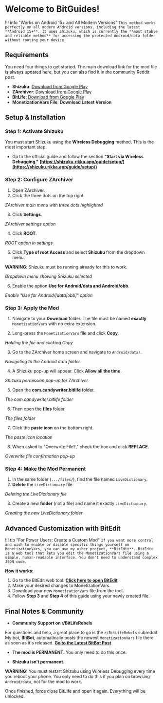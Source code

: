 # Welcome to BitGuides!

!!! info "Works on Android 15+ and All Modern Versions"
`This method works perfectly on all modern Android versions, including the latest **Android 15+**. It uses Shizuku, which is currently the **most stable and reliable method** for accessing the protected Android/data folder without rooting your device.`

## Requirements

You need four things to get started. The main download link for the mod file is
always updated here, but you can also find it in the community Reddit post.

- **Shizuku**:
  [Download from Google Play](https://play.google.com/store/apps/details?id=moe.shizuku.privileged.api)
- **ZArchiver**:
  [Download from Google Play](https://play.google.com/store/apps/details?id=ru.zdevs.zarchiver)
- **BitLife**:
  [Download from Google Play](https://play.google.com/store/apps/details?id=com.candywriter.bitlife)
- **MonetizationVars File**: **Download Latest Version**

## Setup & Installation

### Step 1: Activate Shizuku

You must start Shizuku using the **Wireless Debugging** method. This is the most
important step.

- Go to the official guide and follow the section **"Start via Wireless
  Debugging."**
  **[https://shizuku.rikka.app/guide/setup/](https://shizuku.rikka.app/guide/setup/)**

### Step 2: Configure ZArchiver

1. Open ZArchiver.
2. Click the three dots on the top right.

_ZArchiver main menu with three dots highlighted_

3. Click **Settings**.

_ZArchiver settings option_

4. Click **ROOT**.

_ROOT option in settings_

5. Click **Type of root Access** and select **Shizuku** from the dropdown menu.

**WARNING**: Shizuku must be running already for this to work.

_Dropdown menu showing Shizuku selected_

6. Enable the option **Use for Android/data and Android/obb**.

_Enable "Use for Android/[data|obb]" option_

### Step 3: Apply the Mod

1. Navigate to your **Download** folder. The file must be named **exactly**
   `MonetizationVars` with no extra extension.

2. Long-press the `MonetizationVars` file and click **Copy**.

_Holding the file and clicking Copy_

3. Go to the ZArchiver home screen and navigate to `Android/data/`.

_Navigating to the Android data folder_

4. A Shizuku pop-up will appear. Click **Allow all the time**.

_Shizuku permission pop-up for ZArchiver_

5. Open the **com.candywriter.bitlife** folder.

_The com.candywriter.bitlife folder_

6. Then open the **files** folder.

_The files folder_

7. Click the **paste icon** on the bottom right.

_The paste icon location_

8. When asked to "Overwrite File?," check the box and click **REPLACE**.

_Overwrite file confirmation pop-up_

### Step 4: Make the Mod Permanent

1. In the same folder (`.../files/`), find the file named `LiveDictionary`.
2. **Delete** the `LiveDictionary` file.

_Deleting the LiveDictionary file_

3. Create a new **folder** (not a file) and name it exactly `LiveDictionary`.

_Creating the new LiveDictionary folder_

## Advanced Customization with BitEdit

!!! tip "For Power Users: Create a Custom Mod"
`If you want more control and wish to enable or disable specific things yourself on MonetizationVars, you can use my other project, **BitEdit**. BitEdit is a web tool that lets you edit the MonetizationVars file using a simple, human-readable interface. You don't need to understand complex JSON code.`

**How it works:**

1. Go to the BitEdit web tool:
   **[Click here to open BitEdit](https://s0methingsomething.github.io/BitEdit/)**
2. Make your desired changes to MonetizationVars.
3. Download your new `MonetizationVars` file from the tool.
4. Follow **Step 3** and **Step 4** of this guide using your newly created file.

## Final Notes & Community

- **Community Support on r/BitLifeRebels**

For questions and help, a great place to go is the `r/BitLifeRebels` subreddit.
My bot, **BitBot**, automatically posts the newest `MonetizationVars` file there
as soon as it's released. **[Go to the Latest BitBot Post](lreddit_post)**

- **The mod is PERMANENT.** You only need to do this once.

- **Shizuku isn't permanent.**

**WARNING:** You must restart Shizuku using Wireless Debugging every time you
reboot your phone. You only need to do this if you plan on browsing
`Android/data`, not for the mod to work.

Once finished, force close BitLife and open it again. Everything will be
unlocked.
